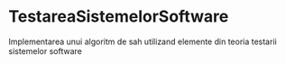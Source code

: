 # TestareaSistemelorSoftware
Implementarea unui algoritm de sah  utilizand elemente din teoria testarii sistemelor software
